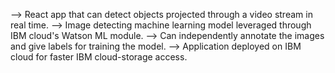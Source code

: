 --> React app that can detect objects projected through a video stream in real time.
--> Image detecting machine learning model leveraged through IBM cloud's Watson ML module.
--> Can independently annotate the images and give labels for training the model.
--> Application deployed on IBM cloud for faster IBM cloud-storage access.
